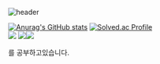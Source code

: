 ![header](https://capsule-render.vercel.app/api?type=Slice&color=gradient&height=200&section=header&text=I%20AM&fontSize=90)



[![Anurag's GitHub stats](https://github-readme-stats.vercel.app/api?username=Joesaeng)](https://github.com/anuraghazra/github-readme-stats)
[![Solved.ac Profile](http://mazassumnida.wtf/api/v2/generate_badge?boj=ss662717)](https://solved.ac/ss662717/)<br>
<img src="https://img.shields.io/badge/C++-00599C?style=for-the-badge&logo=C%2B%2B&logoColor=white">
<img src="https://img.shields.io/badge/Unreal Engine-0E1128?style=for-the-badge&logo=Unreal Engine&logoColor=white"><img src="https://img.shields.io/badge/Unity-FFFFFF?style=for-the-badge&logo=Unity&logoColor=black">

를 공부하고있습니다.
